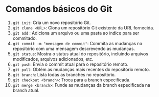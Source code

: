 # Comandos básicos do Git

1. `git init`: Cria um novo repositório Git.
2. `git clone <URL>`: Clona um repositório Git existente da URL fornecida.
3. `git add` <arquivo>: Adiciona um arquivo ou uma pasta ao índice para ser commitado.
4. `git commit -m "mensagem de commit"`: Commita as mudanças no repositório com uma mensagem descrevendo as mudanças.
5. `git status`: Mostra o status atual do repositório, incluindo arquivos modificados, arquivos adicionados, etc.
6. `git push`: Envia o commit atual para o repositório remoto.
7. `git pull`: Obtém as mudanças mais recentes do repositório remoto.
8. `git branch`: Lista todas as branches no repositório.
9. `git checkout <branch>`: Troca para a branch especificada.
10. `git merge <branch>`: Funde as mudanças da branch especificada na branch atual.
